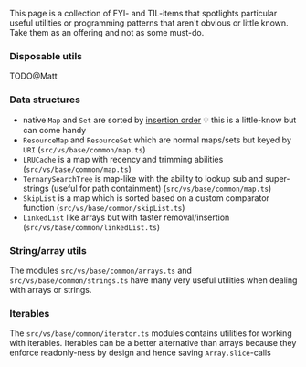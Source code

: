 This page is a collection of FYI- and TIL-items that spotlights particular useful utilities or programming patterns that aren't obvious or little known. Take them as an offering and not as some must-do.


### Disposable utils

TODO@Matt

### Data structures

* native `Map` and `Set` are sorted by [insertion order](https://developer.mozilla.org/en-US/docs/Web/JavaScript/Reference/Global_Objects/Map#description) 💡 this is a little-know but can come handy
* `ResourceMap` and `ResourceSet` which are normal maps/sets but keyed by `URI` (`src/vs/base/common/map.ts`)
* `LRUCache` is a map with recency and trimming abilities (`src/vs/base/common/map.ts`)
* `TernarySearchTree` is map-like with the ability to lookup sub and super-strings (useful for path containment) (`src/vs/base/common/map.ts`)
* `SkipList` is a map which is sorted based on a custom comparator function (`src/vs/base/common/skipList.ts`)
* `LinkedList` like arrays but with faster removal/insertion (`src/vs/base/common/linkedList.ts`)

### String/array utils

The modules `src/vs/base/common/arrays.ts` and `src/vs/base/common/strings.ts` have many very useful utilities when dealing with arrays or strings.

### Iterables

The `src/vs/base/common/iterator.ts` modules contains utilities for working with iterables. Iterables can be a better alternative than arrays because they enforce readonly-ness by design and hence saving `Array.slice`-calls